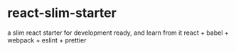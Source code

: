 # react-slim-starter

a slim react starter for development ready, and learn from it
react + babel + webpack + eslint + prettier
